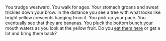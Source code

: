 You trudge westward. You walk for ages. Your stomach groans and sweat trickles
down your brow. In the distance you see a tree with what looks like bright
yellow crescents hanging from it. You pick up your pace. You eventually see that
they are bananas. You pluck the bottom bunch.your mouth waters as you look at
the yellow fruit. Do you [eat them here](./here.md) or get a lot and bring them
back?
